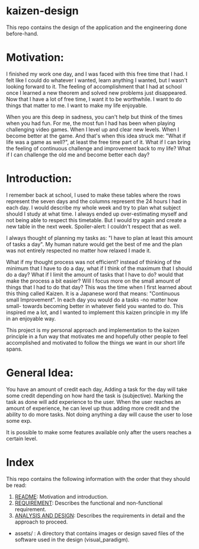 # kaizen-design
This repo contains the design of the application and the engineering done before-hand.

# Motivation:
I finished my work one day, and I was faced with this free time that I had. I felt like I could do 
whatever I wanted, learn anything I wanted, but I wasn't looking forward to it. The feeling of
accomplishment that I had at school once I learned a new theorem and solved new problems just disappeared. Now that I have
a lot of free time, I want it to be worthwhile. I want to do things that matter to me. I want to make my life enjoyable.

When you are this deep in sadness, you can't help but think of the times when you had fun. For me, the most fun I had has been
when playing challenging video games. When I level up and clear new levels. When I become better at the game. And that's
when this idea struck me: "What if life was a game as well?", at least the free time part of it. What if I can bring the
feeling of continuous challenge and improvement back to my life? What if I can challenge the old me and become better each
day? 

# Introduction:
I remember back at school, I used to make these tables where the rows represent the seven days and the columns represent
the 24 hours I had in each day. I would describe my whole week and try to plan what subject should I study at what time.
I always ended up over-estimating myself and not being able to respect this timetable. But I would try again and create a
new table in the next week. Spoiler-alert: I couldn't respect that as well.

I always thought of planning my tasks as: "I have to plan at least this amount of tasks a day". My human nature would get
the best of me and the plan was not entirely respected no matter how relaxed I made it.

What if my thought process was not efficient? instead of thinking of the minimum that I have to do a day, what if I think
of the maximum that I should do a day? What if I limit the amount of tasks that I have to do? would that make the process
a bit easier? Will I focus more on the small amount of things that I had to do that day? This was the time when I first 
learned about this thing called Kaizen. It is a Japanese word that means: "Continuous small Improvement". In each day you
would do a tasks -no matter how small- towards becoming better in whatever field you wanted to do. This inspired me a lot,
and I wanted to implement this kaizen principle in my life in an enjoyable way.

This project is my personal approach and implementation to the kaizen principle in a fun way that motivates me and hopefully
other people to feel accomplished and motivated to follow the things we want in our short life spans.

# General Idea:
You have an amount of credit each day, Adding a task for the day will take some credit depending on how hard the task is (subjective).
Marking the task as done will add experience to the user. When the user reaches an amount of experience, he can level up
thus adding more credit and the ability to do more tasks. Not doing anything a day will cause the user to lose some exp.

It is possible to make some features available only after the users reaches a certain level.

# Index
This repo contains the following information with the order that they should be read:
1. [README](README.md): Motivation and introduction.
2. [REQUIREMENT](REQUIREMENT.md): Describes the functional and non-functional requirement.
3. [ANALYSIS AND DESIGN](ANALYSIS_&_DESIGN.md): Describes the requirements in detail and the approach to proceed. 
- assets/ : A directory that contains images or design saved files of the software used in the design (visual_paradigm).
